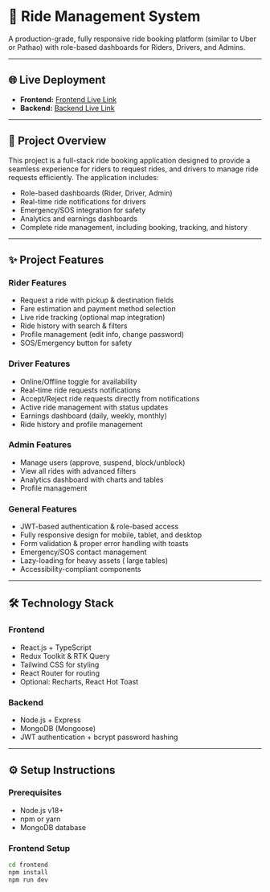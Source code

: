 # 🚖 Ride Management System

A production-grade, fully responsive ride booking platform (similar to Uber or Pathao) with role-based dashboards for Riders, Drivers, and Admins.

---

## 🌐 Live Deployment
- **Frontend:** [Frontend Live Link](https://gari-lagbe-frontend.vercel.app/)  
- **Backend:** [Backend Live Link](https://gari-lagbe-backend.vercel.app/)  


---

## 📖 Project Overview

This project is a full-stack ride booking application designed to provide a seamless experience for riders to request rides, and drivers to manage ride requests efficiently. The application includes:

- Role-based dashboards (Rider, Driver, Admin)  
- Real-time ride notifications for drivers  
- Emergency/SOS integration for safety  
- Analytics and earnings dashboards  
- Complete ride management, including booking, tracking, and history  

---

## ✨ Project Features

### Rider Features
- Request a ride with pickup & destination fields  
- Fare estimation and payment method selection  
- Live ride tracking (optional map integration)  
- Ride history with search & filters  
- Profile management (edit info, change password)  
- SOS/Emergency button for safety  

### Driver Features
- Online/Offline toggle for availability  
- Real-time ride requests notifications  
- Accept/Reject ride requests directly from notifications  
- Active ride management with status updates  
- Earnings dashboard (daily, weekly, monthly)  
- Ride history and profile management  

### Admin Features
- Manage users (approve, suspend, block/unblock)  
- View all rides with advanced filters  
- Analytics dashboard with charts and tables  
- Profile management  

### General Features
- JWT-based authentication & role-based access  
- Fully responsive design for mobile, tablet, and desktop  
- Form validation & proper error handling with toasts  
- Emergency/SOS contact management  
- Lazy-loading for heavy assets ( large tables)  
- Accessibility-compliant components  

---

## 🛠 Technology Stack

### Frontend
- React.js + TypeScript  
- Redux Toolkit & RTK Query  
- Tailwind CSS for styling  
- React Router for routing  
- Optional: Recharts, React Hot Toast  

### Backend
- Node.js + Express  
- MongoDB (Mongoose)  
- JWT authentication + bcrypt password hashing  


---

## ⚙️ Setup Instructions

### Prerequisites
- Node.js v18+  
- npm or yarn  
- MongoDB database  

### Frontend Setup
```bash
cd frontend
npm install
npm run dev
